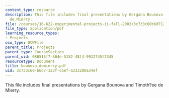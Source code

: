 ```yaml
---
content_type: resource
description: This file includes final presentations by Gergana Bounova and Timoth?ee
  de Mierry.
file: /courses/16-622-experimental-projects-ii-fall-2003/3c733c60b6d7123fc6efa333280a34ef_bounova_demierry.pdf
file_type: application/pdf
learning_resource_types:
- Projects
ocw_type: OCWFile
parent_title: Projects
parent_type: CourseSection
parent_uid: 086515f7-604e-5152-48f4-9912745f7345
resourcetype: Document
title: bounova_demierry.pdf
uid: 3c733c60-b6d7-123f-c6ef-a333280a34ef
---
```

This file includes final presentations by Gergana Bounova and Timoth?ee de Mierry.

